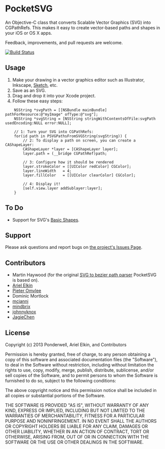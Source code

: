 # PocketSVG
An Objective-C class that converts Scalable Vector Graphics (SVG) into CGPathRefs.
This makes it easy to create vector-based paths and shapes in your iOS or OS X apps. 

Feedback, improvements, and pull requests are welcome.

[![Build Status](https://travis-ci.org/arielelkin/PocketSVG.svg?branch=master)](https://travis-ci.org/arielelkin/PocketSVG)

## Usage
1. Make your drawing in a vector graphics editor such as Illustrator, Inkscape, [Sketch](http://www.bohemiancoding.com/sketch/), etc.
1. Save as an SVG.
1. Drag and drop it into your Xcode project.
1. Follow these easy steps:

```obj-c
    NSString *svgPath = [[NSBundle mainBundle] pathForResource:@"myImage" ofType:@"svg"];
    NSString *svgString = [NSString stringWithContentsOfFile:svgPath usedEncoding:NULL error:NULL];
    
    // 1: Turn your SVG into CGPathRefs:
    for(id path in PSVGPathsFromSVGString(svgString)) {
        // 2: To display a path on screen, you can create a CAShapeLayer:
        CAShapeLayer *layer = [CAShapeLayer layer];
        layer.path = (__bridge CGPathRef)path;
        
        // 3: Configure how it should be rendered
        layer.strokeColor = [[UIColor redColor] CGColor];
        layer.lineWidth   = 4;
        layer.fillColor   = [[UIColor clearColor] CGColor];
    
        // 4: Display it!
        [self.view.layer addSublayer:layer];
    }
```

## To Do
* Support for SVG's [Basic Shapes](http://www.w3.org/TR/SVG/shapes.html).

## Support
Please ask questions and report bugs on [the project's Issues Page](https://github.com/arielelkin/PocketSVG/issues). 

## Contributors
* Martin Haywood (for the original [SVG to bezier path parser](http://ponderwell.net/2011/05/converting-svg-paths-to-objective-c-paths/) PocketSVG is based on).
* [Ariel Elkin](http://www.github.com/arielelkin)
* [Pieter Omvlee](http://www.bohemiancoding.com/)
* Dominic Mortlock
* [mcianni](https://github.com/mcianni)
* [mindbrix](https://github.com/mindbrix)
* [johnnyknox](https://github.com/johnnyknox)
* [JagieChen](https://github.com/JagieChen)

## License

Copyright (c) 2013 Ponderwell, Ariel Elkin, and Contributors

Permission is hereby granted, free of charge, to any person obtaining a copy of this software and associated documentation files (the "Software"), to deal in the Software without restriction, including without limitation the rights to use, copy, modify, merge, publish, distribute, sublicense, and/or sell copies of the Software, and to permit persons to whom the Software is furnished to do so, subject to the following conditions:

The above copyright notice and this permission notice shall be included in all copies or substantial portions of the Software.

THE SOFTWARE IS PROVIDED "AS IS", WITHOUT WARRANTY OF ANY KIND, EXPRESS OR IMPLIED, INCLUDING BUT NOT LIMITED TO THE WARRANTIES OF MERCHANTABILITY, FITNESS FOR A PARTICULAR PURPOSE AND NONINFRINGEMENT. IN NO EVENT SHALL THE AUTHORS OR COPYRIGHT HOLDERS BE LIABLE FOR ANY CLAIM, DAMAGES OR OTHER LIABILITY, WHETHER IN AN ACTION OF CONTRACT, TORT OR OTHERWISE, ARISING FROM, OUT OF OR IN CONNECTION WITH THE SOFTWARE OR THE USE OR OTHER DEALINGS IN THE SOFTWARE.

